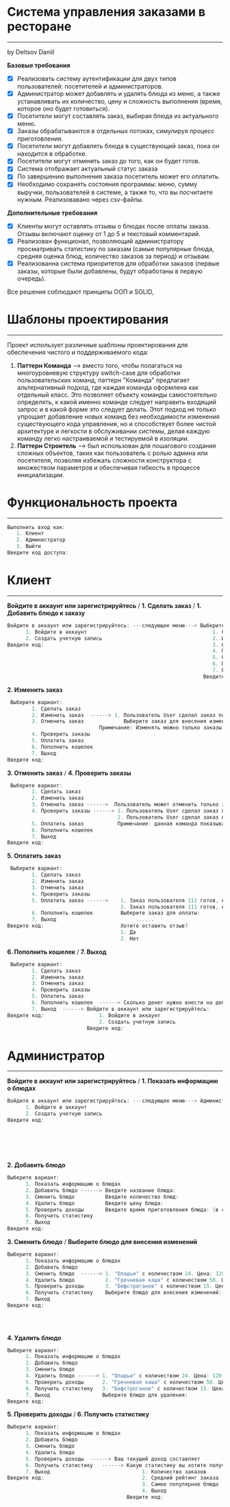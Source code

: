 # Система управления заказами в ресторане
----------------------------------------------------------
by Deltsov Daniil

**Базовые требования**
- [x] Реализовать систему аутентификации для двух типов пользователей: посетителей и администраторов.
- [x] Администратор может добавлять и удалять блюда из меню, а также устанавливать их количество, цену и сложность выполнения (время, которое оно будет готовиться).
- [x] Посетители могут составлять заказ, выбирая блюда из актуального меню.
- [x] Заказы обрабатываются в отдельных потоках, симулируя процесс приготовления.
- [x] Посетители могут добавлять блюда в существующий заказ, пока он находится в обработке.
- [x] Посетители могут отменять заказ до того, как он будет готов.
- [x] Система отображает актуальный статус заказа
- [x] По завершению выполнения заказа посетитель может его оплатить.
- [x] Необходимо сохранять состояния программы: меню, сумму выручки, пользователей в системе, а также то, что вы посчитаете нужным. Реализовавано через csv-файлы.
      
**Дополнительные требования**
- [x] Клиенты могут оставлять отзывы о блюдах после оплаты заказа. Отзывы включают оценку от 1 до 5 и текстовый комментарий.
- [x] Реализован функционал, позволяющий администратору просматривать статистику по заказам (самые популярные блюда, средняя оценка блюд, количество заказов за период) и отзывам.
- [x] Реализованна система приоритетов для обработки заказов (первые заказы, которые были добавлены, будут обработаны в первую очередь).
      
Все решения соблюдают принципы ООП и SOLID,

# Шаблоны проектирования
----------------------------------------------------------
Проект использует различные шаблоны проектирования для обеспечения чистого и поддерживаемого кода:
1) **Паттерн Команда** --> вместо того, чтобы полагаться на многоуровневую структуру switch-case для обработки пользовательских команд, паттерн "Команда" предлагает альтернативный подход, где каждая команда оформлена как отдельный класс. Это позволяет объекту команды самостоятельно определять, к какой именно команде следует направить входящий запрос и в какой форме это следует делать. Этот подход не только упрощает добавление новых команд без необходимости изменения существующего кода управления, но и способствует более чистой архитектуре и легкости в обслуживании системы, делая каждую команду легко настраиваемой и тестируемой в изоляции.
2) **Паттерн Строитель** --> был использован для пошагового создания сложных объектов, таких как пользователь с ролью админа или посетителя, позволяя избежать сложности конструктора с множеством параметров и обеспечивая гибкость в процессе инициализации.


# Функциональность проекта
----------------------------------------------------------
```Kotlin
Выполнить вход как:
   1. Клиент
   2. Администратор
   3. Выйти
Введите код доступа:
```
# Клиент
----------------------------------------------------------
**Войдите в аккаунт или зарегистрируйтесь** / **1. Сделать заказ** / **1. Добавить блюдо к заказу**
```Kotlin
Войдите в аккаунт или зарегистрируйтесь: ---следующее меню---> Выберите вариант: 
      1. Войдите в аккаунт                                         1. Сделать заказ ------> Сделайте ваш заказ:
      2. Создать учетную запись                                    2. Изменить заказ            1. Добавить блюдо к заказу ------> 1. "Оладьи" с количеством 24. Цена: 120
Введите код:                                                       3. Отменить заказ            2. Оформить заказ                  2. "Гречневая каша" с количеством 50. Цена: 200
                                                                   4. Проверить заказы          3. Выход                           3. "Бефстроганов" с количеством 15. Цена: 550
                                                                   5. Оплатить заказ        Введите код:                           ...
                                                                   6. Пополнить кошелек
                                                                   7. Выход
                                                                Введите код:
```
**2. Изменить заказ**
```Kotlin
 Выберите вариант: 
        1. Сделать заказ  
        2. Изменить заказ  ------> 1. Пользователь User сделал заказ по цене «550 рублей», заказ имеет статус: В процессе... 
        3. Отменить заказ             Выберите заказ для внесения изменений:
                              Примечание: Изменять можно только заказы со статусом «В процессе...», готовые заказы изменить уже нельзя
        4. Проверить заказы         
        5. Оплатить заказ       
        6. Пополнить кошелек
        7. Выход
Введите код:
```
**3. Отменить заказ** / **4. Проверить заказы**
```Kotlin
 Выберите вариант: 
        1. Сделать заказ  
        2. Изменить заказ
        3. Отменить заказ ------>  Пользователь может отменить только заказы со статусом «В процессе...», готовые заказы отменить уже нельзя
        4. Проверить заказы ------> 1. Пользователь User сделал заказ по цене «120 рублей», заказ имеет статус: Finished
                                    2. Пользователь User сделал заказ по цене «550 рублей», заказ имеет статус: В процессе... 
        5. Оплатить заказ           Примечание: данная команда показывает заказы и их статус 
        6. Пополнить кошелек
        7. Выход
Введите код:
```
**5. Оплатить заказ**
```Kotlin
 Выберите вариант: 
        1. Сделать заказ  
        2. Изменить заказ  
        3. Отменить заказ           
        4. Проверить заказы         
        5. Оплатить заказ ------>    1. Заказ пользователя 111 готов, к оплате «120 рублей»
                                     2. Заказ пользователя 111 готов, к оплате «550 рублей»    
        6. Пополнить кошелек         Выберите заказ для оплаты:
        7. Выход                          ......
Введите код:                         Хотите оставить отзыв?
                                     1. Да
                                     2. Нет
```
**6. Пополнить кошелек** / **7. Выход**
```Kotlin
 Выберите вариант: 
        1. Сделать заказ  
        2. Изменить заказ 
        3. Отменить заказ        
        4. Проверить заказы         
        5. Оплатить заказ       
        6. Пополнить кошелек  ------> Сколько денег нужно внести на депозит?
        7. Выход  ------> Войдите в аккаунт или зарегистрируйтесь:
Введите код:                  1. Войдите в аккаунт
                              2. Создать учетную запись
                          Введите код:  
```
# Администратор
----------------------------------------------------------
**Войдите в аккаунт или зарегистрируйтесь** / **1. Показать информацию о блюдах** 
```Kotlin
Войдите в аккаунт или зарегистрируйтесь: ---следующее меню---> Администратор. Выберите вариант: 
      1. Войдите в аккаунт                                                     1. Показать информацию о блюдах------> 1. "Оладьи" с количеством 24. Цена: 120
      2. Создать учетную запись                                                2. Добавить блюдо                      2. "Гречневая каша" с количеством 50. Цена: 200
Введите код:                                                                   3. Сменить блюдо                       3. "Бефстроганов" с количеством 15. Цена: 550
                                                                               4. Удалить блюдо               
                                                                               5. Проверить доходы        
                                                                               6. Получить статистику
                                                                               7. Выход
                                                                            Введите код:
```
 **2. Добавить блюдо** 
```Kotlin
Выберите вариант: 
      1. Показать информацию о блюдах
      2. Добавить блюдо ------> Введите название блюда:                 
      3. Сменить блюдо          Введите количество блюд:                    
      4. Удалить блюдо          Введите цену блюда:   
      5. Проверить доходы       Введите время приготовления блюда: (в секундах)
      6. Получить статистику
      7. Выход
Введите код:
```
**3. Сменить блюдо** / **Выберите блюдо для внесения изменений**
```Kotlin
Выберите вариант: 
      1. Показать информацию о блюдах
      2. Добавить блюдо  
      3. Сменить блюдо  ------> 1. "Оладьи" с количеством 24. Цена: 120
      4. Удалить блюдо          2. "Гречневая каша" с количеством 50. Цена: 200
      5. Проверить доходы       3. "Бефстроганов" с количеством 15. Цена: 550
      6. Получить статистику    Выберите блюдо для внесения изменений: .... -------> Какую часть вы хотите изменить?
      7. Выход                                                                         1. Изменить сумму ----> Введите новую сумму:
Введите код:                                                                           2. Изменить цену ----> Введите новую цену:
                                                                                       3. Изменить время приготовления ----> Введите новую сложность (в секундах)::
                                                                                       4. Выход
                                                                                     Введите код: 
```
**4. Удалить блюдо**
```Kotlin
Выберите вариант: 
      1. Показать информацию о блюдах
      2. Добавить блюдо
      3. Сменить блюдо                     
      4. Удалить блюдо ------> 1. "Оладьи" с количеством 24. Цена: 120
      5. Проверить доходы      2. "Гречневая каша" с количеством 50. Цена: 200
      6. Получить статистику   3. "Бефстроганов" с количеством 15. Цена: 550
      7. Выход                 Выберите блюдо для удаления:
Введите код:
```
**5. Проверить доходы** / **6. Получить статистику**
```Kotlin
Выберите вариант: 
      1. Показать информацию о блюдах
      2. Добавить блюдо
      3. Сменить блюдо                     
      4. Удалить блюдо  
      5. Проверить доходы  ------> Ваш текущий доход составляет 
      6. Получить статистику   ------> Какую статистику вы хотите получить?
      7. Выход                              1. Количество заказов
Введите код:                                2. Средний рейтинг заказа
                                            3. Самое популярное блюдо
                                            4. Выход
                                       Введите код: 
```
